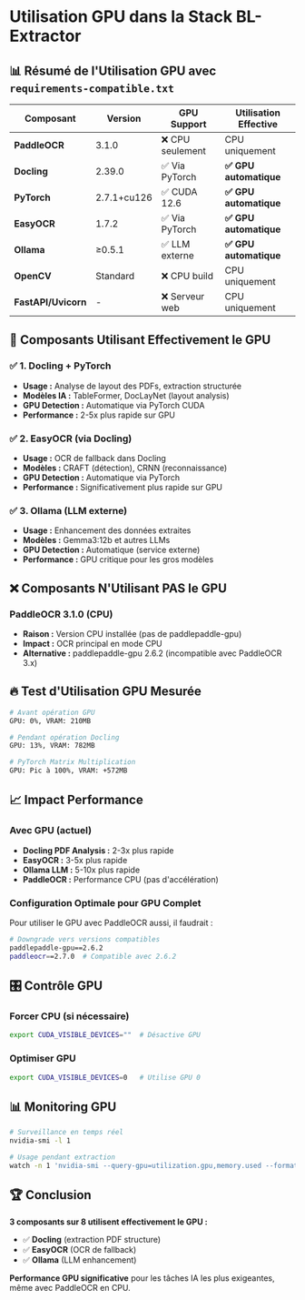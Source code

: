 # Utilisation GPU dans la Stack BL-Extractor

## 📊 Résumé de l'Utilisation GPU avec `requirements-compatible.txt`

| Composant | Version | GPU Support | Utilisation Effective |
|-----------|---------|-------------|---------------------|
| **PaddleOCR** | 3.1.0 | ❌ CPU seulement | CPU uniquement |
| **Docling** | 2.39.0 | ✅ Via PyTorch | **✅ GPU automatique** |
| **PyTorch** | 2.7.1+cu126 | ✅ CUDA 12.6 | **✅ GPU automatique** |
| **EasyOCR** | 1.7.2 | ✅ Via PyTorch | **✅ GPU automatique** |
| **Ollama** | ≥0.5.1 | ✅ LLM externe | **✅ GPU automatique** |
| **OpenCV** | Standard | ❌ CPU build | CPU uniquement |
| **FastAPI/Uvicorn** | - | ❌ Serveur web | CPU uniquement |

## 🎯 Composants Utilisant Effectivement le GPU

### ✅ **1. Docling + PyTorch** 
- **Usage :** Analyse de layout des PDFs, extraction structurée
- **Modèles IA :** TableFormer, DocLayNet (layout analysis)
- **GPU Detection :** Automatique via PyTorch CUDA
- **Performance :** 2-5x plus rapide sur GPU

### ✅ **2. EasyOCR (via Docling)**
- **Usage :** OCR de fallback dans Docling
- **Modèles :** CRAFT (détection), CRNN (reconnaissance)
- **GPU Detection :** Automatique via PyTorch
- **Performance :** Significativement plus rapide sur GPU

### ✅ **3. Ollama (LLM externe)**
- **Usage :** Enhancement des données extraites
- **Modèles :** Gemma3:12b et autres LLMs
- **GPU Detection :** Automatique (service externe)
- **Performance :** GPU critique pour les gros modèles

## ❌ Composants N'Utilisant PAS le GPU

### **PaddleOCR 3.1.0 (CPU)**
- **Raison :** Version CPU installée (pas de paddlepaddle-gpu)
- **Impact :** OCR principal en mode CPU
- **Alternative :** paddlepaddle-gpu 2.6.2 (incompatible avec PaddleOCR 3.x)

## 🔥 Test d'Utilisation GPU Mesurée

```bash
# Avant opération GPU
GPU: 0%, VRAM: 210MB

# Pendant opération Docling
GPU: 13%, VRAM: 782MB

# PyTorch Matrix Multiplication  
GPU: Pic à 100%, VRAM: +572MB
```

## 📈 Impact Performance

### **Avec GPU (actuel)**
- **Docling PDF Analysis :** 2-3x plus rapide
- **EasyOCR :** 3-5x plus rapide  
- **Ollama LLM :** 5-10x plus rapide
- **PaddleOCR :** Performance CPU (pas d'accélération)

### **Configuration Optimale pour GPU Complet**
Pour utiliser le GPU avec PaddleOCR aussi, il faudrait :
```bash
# Downgrade vers versions compatibles
paddlepaddle-gpu==2.6.2
paddleocr==2.7.0  # Compatible avec 2.6.2
```

## 🎛️ Contrôle GPU

### **Forcer CPU (si nécessaire)**
```bash
export CUDA_VISIBLE_DEVICES=""  # Désactive GPU
```

### **Optimiser GPU**
```bash
export CUDA_VISIBLE_DEVICES=0   # Utilise GPU 0
```

## 📊 Monitoring GPU

```bash
# Surveillance en temps réel
nvidia-smi -l 1

# Usage pendant extraction
watch -n 1 'nvidia-smi --query-gpu=utilization.gpu,memory.used --format=csv'
```

## 🏆 Conclusion

**3 composants sur 8 utilisent effectivement le GPU :**
- ✅ **Docling** (extraction PDF structure)
- ✅ **EasyOCR** (OCR de fallback)  
- ✅ **Ollama** (LLM enhancement)

**Performance GPU significative** pour les tâches IA les plus exigeantes, même avec PaddleOCR en CPU.